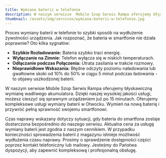 ```yaml
---
title: Wymiana baterii w telefonie
description: W naszym serwisie  Mobile Szop Serwis Rampa oferujemy błyskawiczną wymianę wadliwego akumulatora. Dzięki naszej wysokiej jakości usługi, możesz cieszyć się sprawnym urządzeniem już po 15 minutach.
thumbnail: /assets/img/services/wymiana-baterii-w-telefonie.jpg
---
```


Proces wymiany baterii w telefonie to szybki sposób na wydłużenie żywotności urządzenia. Jak rozpoznać, że bateria w smartfonie nie działa poprawnie? Oto kilka sygnałów:

- **Szybkie Rozładowanie:** Bateria szybko traci energię.
- **Wyłączanie na Zimnie:** Telefon wyłącza się w niskich temperaturach.
- **Odłączanie podczas Połączenia:** Utrata zasilania w trakcie rozmowy.
- **Nieprawidłowe Wskazania:** Błędne odczyty poziomu naładowania lub gwałtowne skoki od 10% do 50% w ciągu 5 minut podczas ładowania - to objawy uszkodzonej baterii.

W naszym serwisie  Mobile Szop Serwis Rampa oferujemy błyskawiczną wymianę wadliwego akumulatora. Dzięki naszej wysokiej jakości usługi, możesz cieszyć się sprawnym urządzeniem już po 15 minutach. Oferujemy kompleksowe usługi wymiany baterii w Otwocku.  Wymień na nową baterię i przywróć pełną sprawność swojemu smartfonowi.

Czas naprawy wskazany dotyczy sytuacji, gdy bateria do smartfona zostaje dostarczona bezpośrednio do naszego serwisu. Aktualna cena za usługę wymiany baterii jest zgodna z naszym cennikiem. W przypadku konieczności sprowadzenia baterii z magazynu istnieje możliwość wydłużenia czasu naprawy. Prosimy o sprawdzenie dostępności części poprzez kontakt telefoniczny lub mailowy. Jesteśmy do Państwa dyspozycji, aby zapewnić kompleksową i profesjonalną obsługę.  
